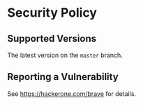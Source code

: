 # Security Policy

## Supported Versions

The latest version on the `master` branch.

## Reporting a Vulnerability

See https://hackerone.com/brave for details.
